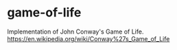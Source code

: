 # game-of-life
Implementation of John Conway's Game of Life. https://en.wikipedia.org/wiki/Conway%27s_Game_of_Life
